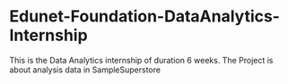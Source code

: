 # Edunet-Foundation-DataAnalytics-Internship
This is the Data Analytics internship of duration 6 weeks.
The Project is about analysis  data in SampleSuperstore
